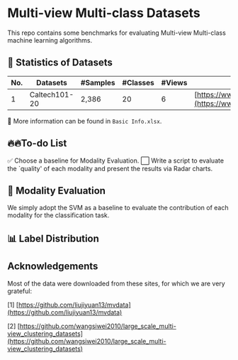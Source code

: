 # Multi-view Multi-class Datasets
This repo contains some benchmarks for evaluating Multi-view Multi-class machine learning algorithms.

## 📄 Statistics of Datasets

|No. | Datasets |#Samples | #Classes | #Views| Official URL | Tag|
|----|----|----|----|----|----|----|
|1|Caltech101-20|2,386|20|6|[https://www.vision.caltech.edu/datasets/](https://www.vision.caltech.edu/datasets/)|   |



📢 More information can be found in ``Basic Info.xlsx``.


## 🔥🔥To-do List
✅ Choose a baseline for Modality Evaluation.
⬜ Write a script to evaluate the `quality' of each modality and present the results via Radar charts.


## 🌋 Modality Evaluation
We simply adopt the SVM as a baseline to evaluate the contribution of each modality for the classification task.






## 📊 Label Distribution



## Acknowledgements
Most of the data were downloaded from these sites, for which we are very grateful:

[1] [https://github.com/liujiyuan13/mvdata](https://github.com/liujiyuan13/mvdata)

[2] [https://github.com/wangsiwei2010/large_scale_multi-view_clustering_datasets](https://github.com/wangsiwei2010/large_scale_multi-view_clustering_datasets)




